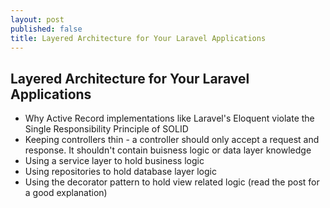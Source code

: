 ```yaml
---
layout: post
published: false
title: Layered Architecture for Your Laravel Applications
---
```

## Layered Architecture for Your Laravel Applications

- Why Active Record implementations like Laravel's Eloquent violate the Single Responsibility Principle of SOLID
- Keeping controllers thin - a controller should only accept a request and response. It shouldn't contain buisness logic or data layer knowledge
- Using a service layer to hold business logic
- Using repositories to hold database layer logic
- Using the decorator pattern to hold view related logic (read the post for a good explanation)


